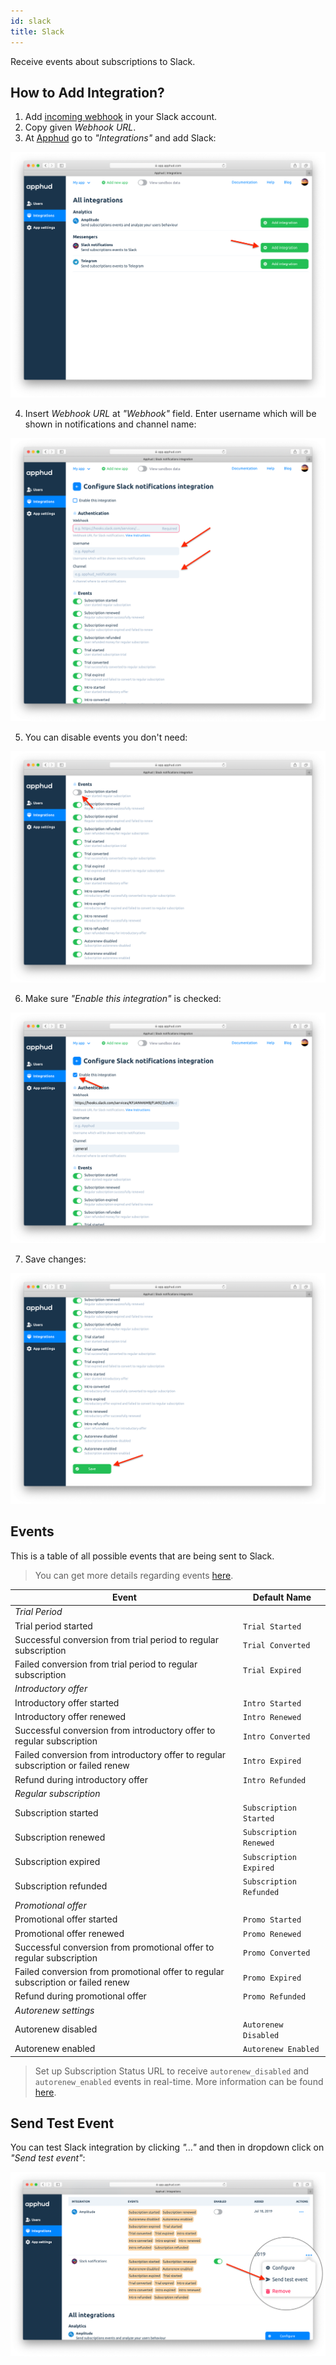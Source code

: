 ```yaml
---
id: slack
title: Slack
---
```


Receive events about subscriptions to Slack.

## How to Add Integration?

1. Add <a href="https://slack.com/apps/A0F7XDUAZ-incoming-webhooks" target="_blank">incoming webhook</a> in your Slack account.
2. Copy given *Webhook URL*.
3. At <a href="https://app.apphud.com/" target="_blank">Apphud</a> go to *"Integrations"* and add Slack: 

![slack-adding-integration](assets/slack-adding-integration.png)

4. Insert *Webhook URL* at *"Webhook"* field. Enter username which will be shown in notifications and channel name:

![slack-name-channel](assets/slack-name-channel.png)

5. You can disable events you don't need:

![slack-disable-events](assets/slack-disable-events.png)

6. Make sure *"Enable this integration"* is checked:

![slack-enable-integration](assets/slack-enable-integration.png)

7. Save changes:

![slack-save](assets/slack-save.png)

## Events

This is a table of all possible events that are being sent to Slack.

> You can get more details regarding events [here](events.md).

| Event                                                        | Default Name            |
| ------------------------------------------------------------ | ----------------------- |
| *Trial Period*                                               |                         |
| Trial period started                                         | `Trial Started`         |
| Successful conversion from trial period to regular subscription | `Trial Converted`       |
| Failed conversion from trial period to regular subscription  | `Trial Expired`         |
| *Introductory offer*                                         |                         |
| Introductory offer started                                   | `Intro Started`         |
| Introductory offer renewed                                   | `Intro Renewed`         |
| Successful conversion from introductory offer to regular subscription | `Intro Converted`       |
| Failed conversion from introductory offer to regular subscription or failed renew | `Intro Expired`         |
| Refund during introductory offer                             | `Intro Refunded`        |
| *Regular subscription*                                       |                         |
| Subscription started                                         | `Subscription Started`  |
| Subscription renewed                                         | `Subscription Renewed`  |
| Subscription expired                                         | `Subscription Expired`  |
| Subscription refunded                                        | `Subscription Refunded` |
| *Promotional offer*                                          |                         |
| Promotional offer started                                    | `Promo Started`         |
| Promotional offer renewed                                    | `Promo Renewed`         |
| Successful conversion from promotional offer to regular subscription | `Promo Converted`       |
| Failed conversion from promotional offer to regular subscription or failed renew | `Promo Expired`         |
| Refund during promotional offer                              | `Promo Refunded`        |
| *Autorenew settings*                                         |                         |
| Autorenew disabled                                           | `Autorenew Disabled`    |
| Autorenew enabled                                            | `Autorenew Enabled`     |

> Set up Subscription Status URL to receive `autorenew_disabled` and `autorenew_enabled` events in real-time. More information can be found [here](creating-app.md#subscription-status-url).

## Send Test Event

You can test Slack integration by clicking *"…"* and then in dropdown click on *"Send test event"*:

![slack-test-event](assets/slack-test-event.png)